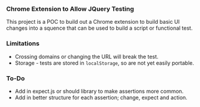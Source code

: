 ### Chrome Extension to Allow JQuery Testing

This project is a POC to build out a Chrome extension to build basic
UI changes into a squence that can be used to build a script or functional
test. 

### Limitations
* Crossing domains or changing the URL will break the test.
* Storage - tests are stored in `localStorage`, so are not yet easily portable.

### To-Do
* Add in expect.js or should library to make assertions more common.
* Add in better structure for each assertion; change, expect and action.
